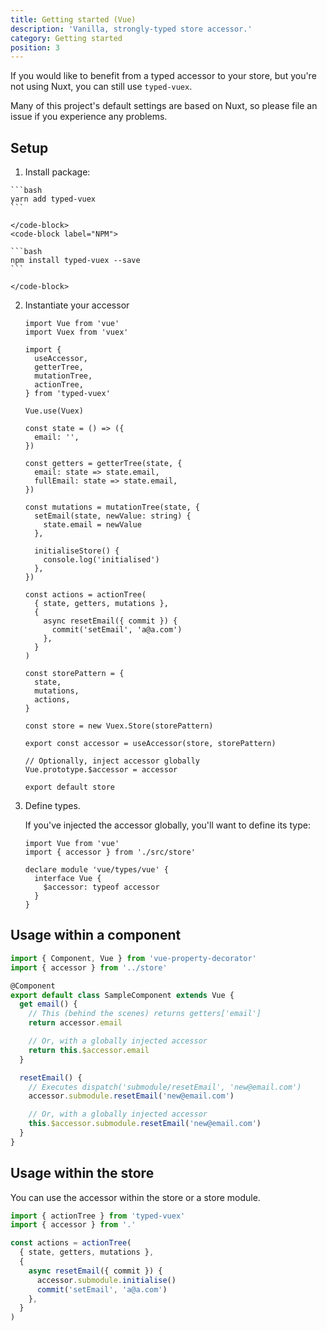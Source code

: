 ```yaml
---
title: Getting started (Vue)
description: 'Vanilla, strongly-typed store accessor.'
category: Getting started
position: 3
---
```


If you would like to benefit from a typed accessor to your store, but you're not using Nuxt, you can still use `typed-vuex`.

<alert>

Many of this project's default settings are based on Nuxt, so please file an issue if you experience any problems.

</alert>

## Setup

1. Install package:

  <code-group>
    <code-block label="Yarn" active>

    ```bash
    yarn add typed-vuex
    ```

    </code-block>
    <code-block label="NPM">

    ```bash
    npm install typed-vuex --save
    ```

    </code-block>

  </code-group>

2. Instantiate your accessor

   ```ts{}[src/store/index.ts]
   import Vue from 'vue'
   import Vuex from 'vuex'

   import {
     useAccessor,
     getterTree,
     mutationTree,
     actionTree,
   } from 'typed-vuex'

   Vue.use(Vuex)

   const state = () => ({
     email: '',
   })

   const getters = getterTree(state, {
     email: state => state.email,
     fullEmail: state => state.email,
   })

   const mutations = mutationTree(state, {
     setEmail(state, newValue: string) {
       state.email = newValue
     },

     initialiseStore() {
       console.log('initialised')
     },
   })

   const actions = actionTree(
     { state, getters, mutations },
     {
       async resetEmail({ commit }) {
         commit('setEmail', 'a@a.com')
       },
     }
   )

   const storePattern = {
     state,
     mutations,
     actions,
   }

   const store = new Vuex.Store(storePattern)

   export const accessor = useAccessor(store, storePattern)

   // Optionally, inject accessor globally
   Vue.prototype.$accessor = accessor

   export default store
   ```

3. Define types.

   If you've injected the accessor globally, you'll want to define its type:

   ```ts{}[index.d.ts]
   import Vue from 'vue'
   import { accessor } from './src/store'

   declare module 'vue/types/vue' {
     interface Vue {
       $accessor: typeof accessor
     }
   }
   ```

## Usage within a component

```ts
import { Component, Vue } from 'vue-property-decorator'
import { accessor } from '../store'

@Component
export default class SampleComponent extends Vue {
  get email() {
    // This (behind the scenes) returns getters['email']
    return accessor.email

    // Or, with a globally injected accessor
    return this.$accessor.email
  }

  resetEmail() {
    // Executes dispatch('submodule/resetEmail', 'new@email.com')
    accessor.submodule.resetEmail('new@email.com')

    // Or, with a globally injected accessor
    this.$accessor.submodule.resetEmail('new@email.com')
  }
}
```

## Usage within the store

You can use the accessor within the store or a store module.

```ts
import { actionTree } from 'typed-vuex'
import { accessor } from '.'

const actions = actionTree(
  { state, getters, mutations },
  {
    async resetEmail({ commit }) {
      accessor.submodule.initialise()
      commit('setEmail', 'a@a.com')
    },
  }
)
```
